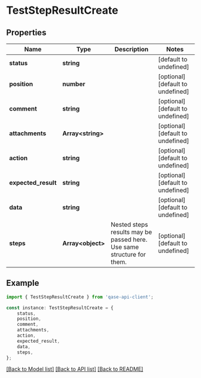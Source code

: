 # TestStepResultCreate


## Properties

Name | Type | Description | Notes
------------ | ------------- | ------------- | -------------
**status** | **string** |  | [default to undefined]
**position** | **number** |  | [optional] [default to undefined]
**comment** | **string** |  | [optional] [default to undefined]
**attachments** | **Array&lt;string&gt;** |  | [optional] [default to undefined]
**action** | **string** |  | [optional] [default to undefined]
**expected_result** | **string** |  | [optional] [default to undefined]
**data** | **string** |  | [optional] [default to undefined]
**steps** | **Array&lt;object&gt;** | Nested steps results may be passed here. Use same structure for them. | [optional] [default to undefined]

## Example

```typescript
import { TestStepResultCreate } from 'qase-api-client';

const instance: TestStepResultCreate = {
    status,
    position,
    comment,
    attachments,
    action,
    expected_result,
    data,
    steps,
};
```

[[Back to Model list]](../README.md#documentation-for-models) [[Back to API list]](../README.md#documentation-for-api-endpoints) [[Back to README]](../README.md)
